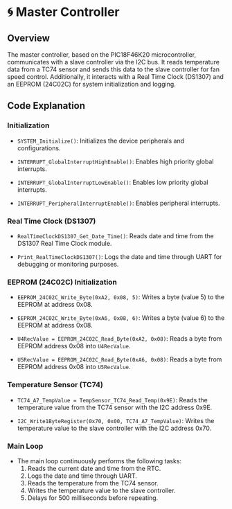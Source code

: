 # 🌀 Master Controller 

## Overview
The master controller, based on the PIC18F46K20 microcontroller, communicates with a slave controller via the I2C bus. It reads temperature data from a TC74 sensor and sends this data to the slave controller for fan speed control. Additionally, it interacts with a Real Time Clock (DS1307) and an EEPROM (24C02C) for system initialization and logging.

## Code Explanation
### Initialization
- `SYSTEM_Initialize()`: Initializes the device peripherals and configurations.
  
- `INTERRUPT_GlobalInterruptHighEnable()`: Enables high priority global interrupts.
  
- `INTERRUPT_GlobalInterruptLowEnable()`: Enables low priority global interrupts.
  
- `INTERRUPT_PeripheralInterruptEnable()`: Enables peripheral interrupts.

### Real Time Clock (DS1307)
- `RealTimeClockDS1307_Get_Date_Time()`: Reads date and time from the DS1307 Real Time Clock module.
  
- `Print_RealTimeClockDS1307()`: Logs the date and time through UART for debugging or monitoring purposes.

### EEPROM (24C02C) Initialization
- `EEPROM_24C02C_Write_Byte(0xA2, 0x08, 5)`: Writes a byte (value 5) to the EEPROM at address 0x08.
  
- `EEPROM_24C02C_Write_Byte(0xA6, 0x08, 6)`: Writes a byte (value 6) to the EEPROM at address 0x08.
  
- `U4RecValue = EEPROM_24C02C_Read_Byte(0xA2, 0x08)`: Reads a byte from EEPROM address 0x08 into `U4RecValue`.
  
- `U5RecValue = EEPROM_24C02C_Read_Byte(0xA6, 0x08)`: Reads a byte from EEPROM address 0x08 into `U5RecValue`.

### Temperature Sensor (TC74)
- `TC74_A7_TempValue = TempSensor_TC74_Read_Temp(0x9E)`: Reads the temperature value from the TC74 sensor with the I2C address 0x9E.
  
- `I2C_Write1ByteRegister(0x70, 0x00, TC74_A7_TempValue)`: Writes the temperature value to the slave controller with the I2C address 0x70.

### Main Loop
- The main loop continuously performs the following tasks:
  1. Reads the current date and time from the RTC.
  2. Logs the date and time through UART.
  3. Reads the temperature from the TC74 sensor.
  4. Writes the temperature value to the slave controller.
  5. Delays for 500 milliseconds before repeating.
  
